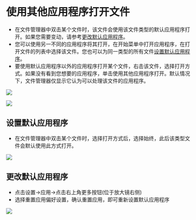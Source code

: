 # 使用其他应用程序打开文件

- 在文件管理器中双击某个文件时，该文件会使用该文件类型的默认应用程序打开。如果您需要变动，请参考[更改默认应用程序](https://github.com/openthos/desktop-analysis/blob/master/instructions/%E4%BD%BF%E7%94%A8%E5%85%B6%E4%BB%96%E5%BA%94%E7%94%A8%E7%A8%8B%E5%BA%8F%E6%89%93%E5%BC%80%E6%96%87%E4%BB%B6.md#更改默认应用程序)。
- 您可以使用另一不同的应用程序将其打开，在开始菜单中打开应用程序，在打开文件的列表中选择该文件。您也可以为同一类型的所有文件[设置默认应用程序](https://github.com/openthos/desktop-analysis/blob/master/instructions/%E4%BD%BF%E7%94%A8%E5%85%B6%E4%BB%96%E5%BA%94%E7%94%A8%E7%A8%8B%E5%BA%8F%E6%89%93%E5%BC%80%E6%96%87%E4%BB%B6.md#设置默认应用程序)。
- 要使用默认应用程序以外的应用程序打开某个文件，右击该文件，选择打开方式。如果没有看到您想要的应用程序，单击使用其他应用程序打开。默认情况下，文件管理器仅显示它认为可以处理该文件的应用程序。

![](../pic/soft/openbyother.png)

![](../pic/soft/openby.png)

## 设置默认应用程序

- 在文件管理器中双击某个文件时，选择打开方式后，选择始终，此后该类型文件会默认使用此方式打开。

![](../pic/soft/openalways.png)

## 更改默认应用程序

- 点击设置->应用->点击右上角更多按钮(位于放大镜右侧)
- 选择重置应用偏好设置，确认重置应用，即可重新设置默认应用程序

![](../pic/soft/reset.png)
